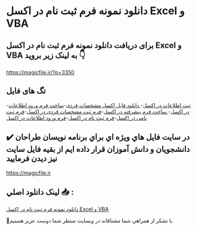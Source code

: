 # دانلود نمونه فرم ثبت نام در اکسل Excel و VBA

## برای دریافت دانلود نمونه فرم ثبت نام در اکسل Excel و VBA به لینک زیر بروید 👇

https://magicfile.ir/?p=3350

## تگ های فایل

-[ثبت اطلاعات در اکسل](https://magicfile.ir/product/%d9%86%d9%85%d9%88%d9%86%d9%87%d9%81%d8%b1%d9%85-%d8%ab%d8%a8%d8%aa-%d9%86%d8%a7%d9%85-%d8%af%d8%b1-%d8%a7%da%a9%d8%b3%d9%84-excel-%d9%88-vba/)-[ دانلود فایل اکسل مشخصات فردی](https://magicfile.ir/product/%d9%86%d9%85%d9%88%d9%86%d9%87%d9%81%d8%b1%d9%85-%d8%ab%d8%a8%d8%aa-%d9%86%d8%a7%d9%85-%d8%af%d8%b1-%d8%a7%da%a9%d8%b3%d9%84-excel-%d9%88-vba/)-[ساخت فرم ورود اطلاعات در اکسل](https://magicfile.ir/product/%d9%86%d9%85%d9%88%d9%86%d9%87%d9%81%d8%b1%d9%85-%d8%ab%d8%a8%d8%aa-%d9%86%d8%a7%d9%85-%d8%af%d8%b1-%d8%a7%da%a9%d8%b3%d9%84-excel-%d9%88-vba/)-[ ساخت فرم پیشرفته در اکسل](https://magicfile.ir/product/%d9%86%d9%85%d9%88%d9%86%d9%87%d9%81%d8%b1%d9%85-%d8%ab%d8%a8%d8%aa-%d9%86%d8%a7%d9%85-%d8%af%d8%b1-%d8%a7%da%a9%d8%b3%d9%84-excel-%d9%88-vba/)-[فرم ثبت مشخصات فردی در اکسل](https://magicfile.ir/product/%d9%86%d9%85%d9%88%d9%86%d9%87%d9%81%d8%b1%d9%85-%d8%ab%d8%a8%d8%aa-%d9%86%d8%a7%d9%85-%d8%af%d8%b1-%d8%a7%da%a9%d8%b3%d9%84-excel-%d9%88-vba/)-[فرم ثبت نامی در اکسل](https://magicfile.ir/product/%d9%86%d9%85%d9%88%d9%86%d9%87%d9%81%d8%b1%d9%85-%d8%ab%d8%a8%d8%aa-%d9%86%d8%a7%d9%85-%d8%af%d8%b1-%d8%a7%da%a9%d8%b3%d9%84-excel-%d9%88-vba/)-[فرم ثبت نام در اکسل](https://magicfile.ir/product/%d9%86%d9%85%d9%88%d9%86%d9%87%d9%81%d8%b1%d9%85-%d8%ab%d8%a8%d8%aa-%d9%86%d8%a7%d9%85-%d8%af%d8%b1-%d8%a7%da%a9%d8%b3%d9%84-excel-%d9%88-vba/)-[فرم ورود اطلاعات در اکسل](https://magicfile.ir/product/%d9%86%d9%85%d9%88%d9%86%d9%87%d9%81%d8%b1%d9%85-%d8%ab%d8%a8%d8%aa-%d9%86%d8%a7%d9%85-%d8%af%d8%b1-%d8%a7%da%a9%d8%b3%d9%84-excel-%d9%88-vba/)

## ✔️ در سايت فايل هاي ويژه اي براي برنامه نويسان طراحان دانشجويان و دانش آموزان قرار داده ايم از بقيه فايل سايت نيز ديدن فرماييد

https://magicfile.ir


## لينک دانلود اصلي 📥 :

[دانلود نمونه فرم ثبت نام در اکسل Excel و VBA](https://magicfile.ir/product/%d9%86%d9%85%d9%88%d9%86%d9%87%d9%81%d8%b1%d9%85-%d8%ab%d8%a8%d8%aa-%d9%86%d8%a7%d9%85-%d8%af%d8%b1-%d8%a7%da%a9%d8%b3%d9%84-excel-%d9%88-vba/) 


🙏با تشکر از همراهي شما مشتاقانه در وبسایت منتظر شما دوست عزیز هستیم

